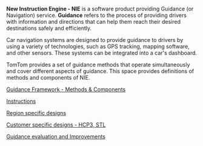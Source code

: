 **New Instruction Engine - NIE** is a software product providing Guidance (or Navigation) service. **Guidance** refers to the process of providing drivers with information and directions that can help them reach their desired destinations safely and efficiently.

Car navigation systems are designed to provide guidance to drivers by using a variety of technologies, such as GPS tracking, mapping software, and other sensors. These systems can be integrated into a car's dashboard.

TomTom provides a set of guidance methods that operate simultaneously and cover different aspects of guidance. This space provides definitions of methods and components of NIE.

[Guidance Framework - Methods & Components](./Guidance%20evaluation%20and%20Improvements/Guidance_evaluation_and_Improvements.html)

[Instructions](Instructions/Instructions.html)

[Region specific designs](./Region%20specific%20designs/Region_specific_designs.html)

[Customer specific designs - HCP3, STL](./Customer%20specific%20designs%20-%20HCP3,%20STL/Customer_specific_designs_HCP3,STL.html)

[Guidance evaluation and Improvements](./Guidance%20evaluation%20and%20Improvements/Guidance_evaluation_and_Improvements.html)
